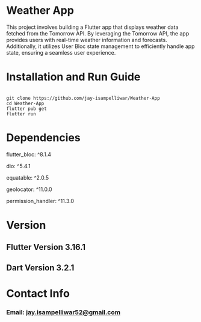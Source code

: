 # Weather App

This project involves building a Flutter app that displays weather data fetched from the Tomorrow API. By leveraging the Tomorrow API, the app provides users with real-time weather information and forecasts. Additionally, it utilizes User Bloc state management to efficiently handle app state, ensuring a seamless user experience. 

# Installation and Run Guide
```

git clone https://github.com/jay-isampelliwar/Weather-App
cd Weather-App
flutter pub get
flutter run

```

# Dependencies
  flutter_bloc: ^8.1.4

  dio: ^5.4.1
  
  equatable: ^2.0.5
  
  geolocator: ^11.0.0
  
  permission_handler: ^11.3.0
  

# Version
## Flutter Version 3.16.1
## Dart Version 3.2.1

# Contact Info
### Email: jay.isampelliwar52@gmail.com

